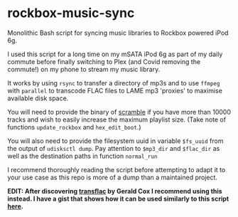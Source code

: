 # rockbox-music-sync
Monolithic Bash script for syncing music libraries to Rockbox powered iPod 6g.

I used this script for a long time on my mSATA iPod 6g as part of my daily commute before finally switching to Plex (and Covid removing the commute!) on my phone to stream my music library.

It works by using `rsync` to transfer a directory of mp3s and to use `ffmpeg` with `parallel` to transcode FLAC files to LAME mp3 'proxies' to maximise available disk space.

You will need to provide the binary of [scramble](https://github.com/Rockbox/rockbox/blob/master/tools/scramble.c) if you have more than 10000 tracks and wish to easily increase the maximum playlist size. (Take note of functions `update_rockbox` and `hex_edit_boot`.)

You will also need to provide the filesystem uuid in variable `$fs_uuid` from the output of `udisksctl dump`.
Pay attention to `$mp3_dir` and `$flac_dir` as well as the destination paths in function `normal_run`

I recommend thoroughly reading the script before attempting to adapt it to your use case as this repo is more of a dump than a maintained project.

**EDIT: After discovering [transflac](https://github.com/neofright/transflac) by Gerald Cox I recommend using this instead. I have a gist that shows how it can be used similarly to this script [here](https://gist.github.com/neofright/a9d0abce03f9d0d643756478c9da9f0a).**
